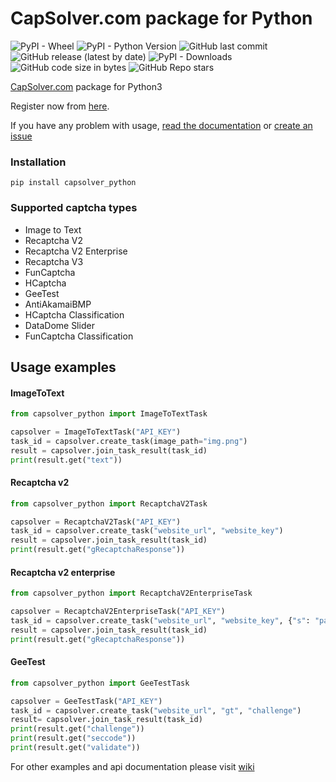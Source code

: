 CapSolver.com package for Python
=
![PyPI - Wheel](https://img.shields.io/pypi/wheel/capsolver_python?style=plastic) ![PyPI - Python Version](https://img.shields.io/pypi/pyversions/capsolver_python?style=flat) ![GitHub last commit](https://img.shields.io/github/last-commit/alperensert/capsolver_python?style=flat) ![GitHub release (latest by date)](https://img.shields.io/github/v/release/alperensert/capsolver_python?style=flat) ![PyPI - Downloads](https://img.shields.io/pypi/dm/capsolver_python?style=flat) ![GitHub code size in bytes](https://img.shields.io/github/languages/code-size/alperensert/capsolver_python?style=flat) ![GitHub Repo stars](https://img.shields.io/github/stars/alperensert/capsolver_python?style=social) 

[CapSolver.com](https://capsolver.com) package for Python3

Register now from [here](https://dashboard.capsolver.com/passport/register?inviteCode=kXa8cbNF-b2l).

If you have any problem with usage, [read the documentation](https://github.com/alperensert/capsolver_python/wiki) or [create an issue](https://github.com/alperensert/capsolver_python/issues/new)

### Installation
```
pip install capsolver_python
```

### Supported captcha types
- Image to Text
- Recaptcha V2
- Recaptcha V2 Enterprise
- Recaptcha V3
- FunCaptcha
- HCaptcha
- GeeTest
- AntiAkamaiBMP
- HCaptcha Classification
- DataDome Slider
- FunCaptcha Classification

Usage examples
-

#### ImageToText

```python
from capsolver_python import ImageToTextTask

capsolver = ImageToTextTask("API_KEY")
task_id = capsolver.create_task(image_path="img.png")
result = capsolver.join_task_result(task_id)
print(result.get("text"))
```

#### Recaptcha v2

```python
from capsolver_python import RecaptchaV2Task

capsolver = RecaptchaV2Task("API_KEY")
task_id = capsolver.create_task("website_url", "website_key")
result = capsolver.join_task_result(task_id)
print(result.get("gRecaptchaResponse"))
```

#### Recaptcha v2 enterprise

```python
from capsolver_python import RecaptchaV2EnterpriseTask

capsolver = RecaptchaV2EnterpriseTask("API_KEY")
task_id = capsolver.create_task("website_url", "website_key", {"s": "payload value"}, "api_domain")
result = capsolver.join_task_result(task_id)
print(result.get("gRecaptchaResponse"))
```

#### GeeTest

```python
from capsolver_python import GeeTestTask

capsolver = GeeTestTask("API_KEY")
task_id = capsolver.create_task("website_url", "gt", "challenge")
result= capsolver.join_task_result(task_id)
print(result.get("challenge"))
print(result.get("seccode"))
print(result.get("validate"))
```

For other examples and api documentation please visit [wiki](https://captchaai.atlassian.net/wiki/spaces/CAPTCHAAI/overview)